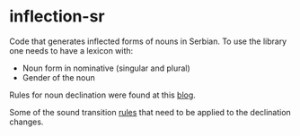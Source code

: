 # inflection-sr
Code that generates inflected forms of nouns in Serbian. To use the library one needs to have a lexicon with:

* Noun form in nominative (singular and plural)
* Gender of the noun

Rules for noun declination were found at this [blog](http://pspasojevic.blogspot.com/2013/04/blog-post_1622.html).

Some of the sound transition [rules](https://sites.google.com/site/vavilonskakulasrpskijezik/jezik-gramat/glasovne-promene) that need to be applied to the declination changes.
